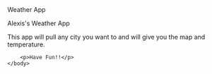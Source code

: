 <html>
    <head>Weather App</head>
    <body>
        <p>Alexis's Weather App</p>
        <p>This app will pull any city you want to and will give you the map and temperature.</p>
        
        <p>Have Fun!!</p>
    </body>
</html>
